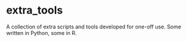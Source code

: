 # extra_tools
A collection of extra scripts and tools developed for one-off use. Some written in Python, some in R. 
